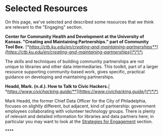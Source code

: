 # Selected Resources

On this page, we've selected and described some resources that we think are relevant to the "Engaging" section. 

**Center for Community Health and Development at the University of Kansas.  "Creating and Maintaining Partnerships." part of Community Tool Box.** [**https://ctb.ku.edu/en/creating-and-maintaining-partnerships**](https://ctb.ku.edu/en/creating-and-maintaining-partnerships)\*\*\*\*

The skills and techniques of building community partnerships are not unique to libraries and other data intermediaries. This toolkit, part of a larger resource supporting community-based work, gives specific, practical guidance on developing and maintaining partnerships.

**Headd, Mark. \(n.d.\). How to Talk to Civic Hackers.**[ **https://www.civichacking.guide/**](https://www.civichacking.guide/)\*\*\*\*

Mark Headd, the former Chief Data Officer for the City of Philadelphia,  focuses on slightly different, but adjacent, kind of partnership: government employees collaborating with volunteer technology groups. There is plenty of relevant and detailed information for libraries and data partners here; in particular you may want to look at the [Strategies for Engagement](https://www.civichacking.guide/strategies_for_engagement.html) section.

\*\*\*\*

[  
](https://civic-switchboard.gitbooks.io/guide/content/finding-a-data-intermediary-partner.html)

